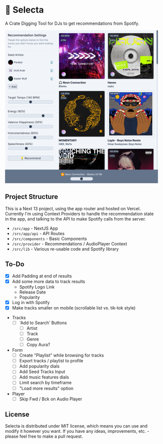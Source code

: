 # 💽 Selecta

A Crate Digging Tool for DJs to get recommendations from Spotify.

![App Preview](./public/selecta.png)

## Project Structure

This is a Next 13 project, using the app router and hosted on Vercel. Currently I'm using Context Providers to handle the recommendation state in the app, and talking to the API to make Spotify calls from the server.

- `/src/app` - NextJS App
- `/src/app/api` - API Routes
- `/src/components` - Basic Components
- `/src/provider` - Recommendations / AudioPlayer Context
- `/src/lib` - Various re-usable code and Spotify library

## To-Do

- [X] Add Padding at end of results
- [X] Add some more data to track results
    - Spotify Logo Link
    - Release Date
    - Popularity
- [X] Log in with Spotify
- [X] Make tracks smaller on mobile (scrollable list vs. tik-tok style)

- Tracks
    - [ ] 'Add to Search' Buttons
        - [ ] Artist
        - [ ] Track
        - [ ] Genre
        - [ ] Copy Aura?

- Form
    - [ ] Create "Playlist" while browsing for tracks
    - [ ] Export tracks / playlist to profile
    - [ ] Add popularity dials
    - [ ] Add Seed Tracks Input
    - [ ] Add music features dials
    - [ ] Limit search by timeframe
    - [ ] "Load more results" option

- Player
    - [ ] Skip Fwd / Bck on Audio Player

## License

Selecta is distributed under MIT license, which means you can use and modify it however you want. If you have any ideas, improvements, etc. - please feel free to make a pull request.

